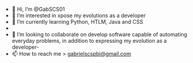 - 👋 Hi, I’m @GabSCS01
- 👀 I’m interested in xpose my evolutions as a developer
- 🌱 I’m currently learning  Python, HTLM, Java and CSS
- 
- 💞️ I’m looking to collaborate on develop software capable of automating everyday problems, in addition to expressing my evolution as a developer- 
- 📫 How to reach me  > gabrielscspbi@gmail.com
<!---
GabSCS01/GabSCS01 is a ✨ special ✨ repository because its `README.md` (this file) appears on your GitHub profile.
You can click the Preview link to take a look at your changes.
--->
